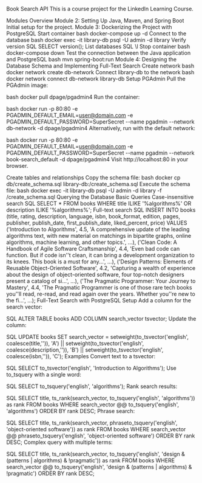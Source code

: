 
Book Search API
This is a course project for the LinkedIn Learning Course.

Modules Overview
Module 2: Setting Up Java, Maven, and Spring Boot
Initial setup for the project.
Module 3: Dockerizing the Project with PostgreSQL
Start container
bash
docker-compose up -d
Connect to the database
bash
docker exec -it library-db psql -U admin -d library
Verify version
SQL
SELECT version();
List databases
SQL
\l
Stop container
bash
docker-compose down
Test the connection between the Java application and PostgreSQL
bash
mvn spring-boot:run
Module 4: Designing the Database Schema and Implementing Full-Text Search
Create network
bash
docker network create db-network
Connect library-db to the network
bash
docker network connect db-network library-db
Setup PGAdmin
Pull the PGAdmin image:

bash
docker pull dpage/pgadmin4
Run the container:

bash
docker run -p 80:80 -e PGADMIN_DEFAULT_EMAIL=user@domain.com -e PGADMIN_DEFAULT_PASSWORD=SuperSecret --name pgadmin --network db-network -d dpage/pgadmin4
Alternatively, run with the default network:

bash
docker run -p 80:80 -e PGADMIN_DEFAULT_EMAIL=user@domain.com -e PGADMIN_DEFAULT_PASSWORD=SuperSecret --name pgadmin --network book-search_default -d dpage/pgadmin4
Visit http://localhost:80 in your browser.

Create tables and relationships
Copy the schema file:
bash
docker cp db/create_schema.sql library-db:/create_schema.sql
Execute the schema file:
bash
docker exec -it library-db psql -U admin -d library -f /create_schema.sql
Querying the Database
Basic Queries
Case-insensitive search
SQL
SELECT *
FROM books
WHERE title ILIKE '%algorithms%'
   OR description ILIKE '%algorithms%';
Full-text search
SQL
INSERT INTO books (title, rating, description, language, isbn, book_format, edition, pages, publisher, publish_date, first_publish_date, liked_percent, price)
VALUES
('Introduction to Algorithms', 4.5, 'A comprehensive update of the leading algorithms text, with new material on matchings in bipartite graphs, online algorithms, machine learning, and other topics.', ...),
('Clean Code: A Handbook of Agile Software Craftsmanship', 4.4, 'Even bad code can function. But if code isn''t clean, it can bring a development organization to its knees. This book is a must for any...', ...),
('Design Patterns: Elements of Reusable Object-Oriented Software', 4.2, 'Capturing a wealth of experience about the design of object-oriented software, four top-notch designers present a catalog of si...', ...),
('The Pragmatic Programmer: Your Journey to Mastery', 4.4, 'The Pragmatic Programmer is one of those rare tech books you''ll read, re-read, and read again over the years. Whether you''re new to the fi...', ...);
Full-Text Search with PostgreSQL
Setup
Add a column for the search vector:

SQL
ALTER TABLE books ADD COLUMN search_vector tsvector;
Update the column:

SQL
UPDATE books SET search_vector =
    setweight(to_tsvector('english', coalesce(title,'')), 'A') ||
    setweight(to_tsvector('english', coalesce(description,'')), 'B') ||
    setweight(to_tsvector('english', coalesce(isbn,'')), 'C');
Examples
Convert text to a tsvector:

SQL
SELECT to_tsvector('english', 'Introduction to Algorithms');
Use to_tsquery with a single word:

SQL
SELECT to_tsquery('english', 'algorithms');
Rank search results:

SQL
SELECT title, ts_rank(search_vector, to_tsquery('english', 'algorithms')) as rank
FROM books
WHERE search_vector @@ to_tsquery('english', 'algorithms')
ORDER BY rank DESC;
Phrase search:

SQL
SELECT title, ts_rank(search_vector, phraseto_tsquery('english', 'object-oriented software')) as rank
FROM books
WHERE search_vector @@ phraseto_tsquery('english', 'object-oriented software')
ORDER BY rank DESC;
Complex query with multiple terms:

SQL
SELECT title, ts_rank(search_vector, to_tsquery('english', 'design & (patterns | algorithms) & !pragmatic')) as rank
FROM books
WHERE search_vector @@ to_tsquery('english', 'design & (patterns | algorithms) & !pragmatic')
ORDER BY rank DESC;
